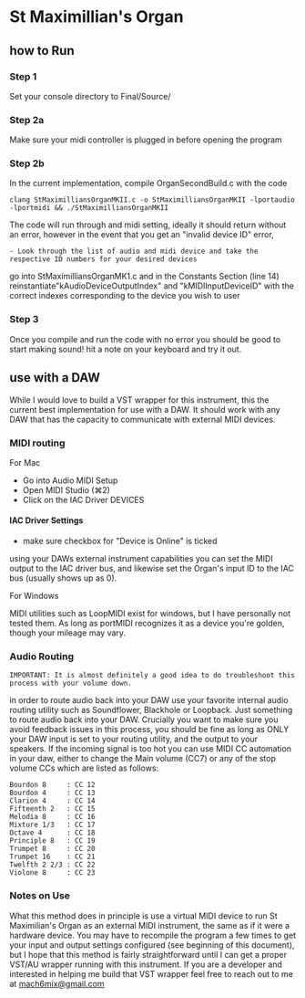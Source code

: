 # St Maximillian's Organ
## how to Run

### Step 1

Set your console directory to Final/Source/

### Step 2a

Make sure your midi controller is plugged in before opening the program

### Step 2b

In the current implementation, compile OrganSecondBuild.c with the code

  ```
  clang StMaximilliansOrganMKII.c -o StMaximilliansOrganMKII -lportaudio -lportmidi && ./StMaximilliansOrganMKII
  ```

The code will run through and midi setting, ideally it should return without an error, however in the event that you get an "invalid device ID" error,

    - Look through the list of audio and midi device and take the respective ID numbers for your desired devices

go into StMaximilliansOrganMK1.c and in the Constants Section (line 14) reinstantiate"kAudioDeviceOutputIndex" and "kMIDIInputDeviceID" with the correct indexes corresponding to the device you wish to user

### Step 3
Once you compile and run the code with no error you should be good to start making sound! hit a note on your keyboard and try it out.


## use with a DAW

While I would love to build a VST wrapper for this instrument, this the current best implementation for use with a DAW. It should work with any DAW that has the capacity to communicate with external MIDI devices.

### MIDI routing

For Mac

  - Go into Audio MIDI Setup
  - Open MIDI Studio (⌘2)
  - Click on the IAC Driver DEVICES

  #### IAC Driver Settings
  
  - make sure checkbox for "Device is Online" is ticked
 
  using your DAWs external instrument capabilities you can set the MIDI output to the IAC driver bus, and likewise set the Organ's input ID to the IAC bus (usually shows up as 0).

For Windows

  MIDI utilities such as LoopMIDI exist for windows, but I have personally not tested them. 
  As long as portMIDI recognizes it as a device you're golden, though your mileage may vary.

### Audio Routing

    IMPORTANT: It is almost definitely a good idea to do troubleshoot this process with your volume down.

in order to route audio back into your DAW use your favorite internal audio routing utility such as Soundflower, Blackhole or Loopback. Just something to route audio back into your DAW. Crucially you want to make sure you avoid feedback issues in this process, you should be fine as long as ONLY your DAW input is set to your routing utility, and the output to your speakers. If the incoming signal is too hot you can use MIDI CC automation in your daw, either to change the Main volume (CC7) or any of the stop volume CCs which are listed as follows:

    Bourdon 8     : CC 12
    Bourdon 4     : CC 13
    Clarion 4     : CC 14
    Fifteenth 2   : CC 15
    Melodia 8     : CC 16
    Mixture 1/3   : CC 17
    Octave 4      : CC 18
    Principle 8   : CC 19
    Trumpet 8     : CC 20
    Trumpet 16    : CC 21
    Twelfth 2 2/3 : CC 22
    Violone 8     : CC 23

### Notes on Use

What this method does in principle is use a virtual MIDI device to run St Maximilian's Organ as an external MIDI instrument, the same as if it were a hardware device. You may have to recompile the program a few times to get your input and output settings configured (see beginning of this document), but I hope that this method is fairly straightforward until I can get a proper VST/AU wrapper running with this instrument. If you are a developer and interested in helping me build that VST wrapper feel free to reach out to me at mach6mix@gmail.com
